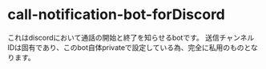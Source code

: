 # call-notification-bot-forDiscord
これはdiscordにおいて通話の開始と終了を知らせるbotです。
送信チャンネルIDは固有であり、このbot自体privateで設定している為、完全に私用のものとなります。
